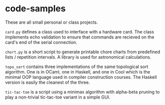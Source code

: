 # code-samples

These are all small personal or class projects.

`card.py` defines a class used to interface with a hardware card. The class implements echo validation to ensure that commands are recieved on the card's end of the serial connection.

`chort.py` is a short script to generate printable chore charts from predefined lists / repetition intervals. A library is used for astronomical calculations.

`topo_sort` contains three implementations of the same topological sort algorithm. One is in OCaml, one in Haskell, and one in Cool which is the minimal OOP language used in compiler construction courses. The Haskell version is easily the cleanest of the three.

`tic-tac-toe` is a script using a minimax algorithm with alpha-beta pruning to play a non-trivial tic-tac-toe variant in a simple GUI.
